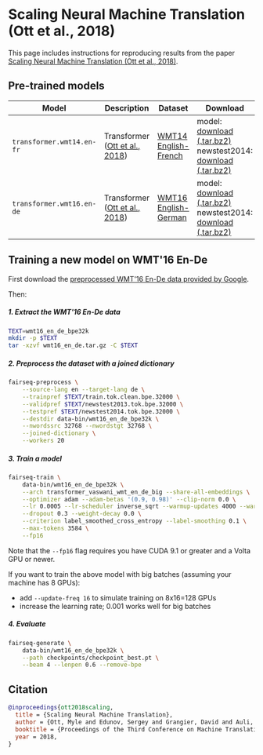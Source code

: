 # Scaling Neural Machine Translation (Ott et al., 2018)

This page includes instructions for reproducing results from the paper [Scaling Neural Machine Translation (Ott et al., 2018)](https://arxiv.org/abs/1806.00187).

## Pre-trained models

Model | Description | Dataset | Download
---|---|---|---
`transformer.wmt14.en-fr` | Transformer <br> ([Ott et al., 2018](https://arxiv.org/abs/1806.00187)) | [WMT14 English-French](http://statmt.org/wmt14/translation-task.html#Download) | model: <br> [download (.tar.bz2)](https://dl.fbaipublicfiles.com/fairseq/models/wmt14.en-fr.joined-dict.transformer.tar.bz2) <br> newstest2014: <br> [download (.tar.bz2)](https://dl.fbaipublicfiles.com/fairseq/data/wmt14.en-fr.joined-dict.newstest2014.tar.bz2)
`transformer.wmt16.en-de` | Transformer <br> ([Ott et al., 2018](https://arxiv.org/abs/1806.00187)) | [WMT16 English-German](https://drive.google.com/uc?export=download&id=0B_bZck-ksdkpM25jRUN2X2UxMm8) | model: <br> [download (.tar.bz2)](https://dl.fbaipublicfiles.com/fairseq/models/wmt16.en-de.joined-dict.transformer.tar.bz2) <br> newstest2014: <br> [download (.tar.bz2)](https://dl.fbaipublicfiles.com/fairseq/data/wmt16.en-de.joined-dict.newstest2014.tar.bz2)

## Training a new model on WMT'16 En-De

First download the [preprocessed WMT'16 En-De data provided by Google](https://drive.google.com/uc?export=download&id=0B_bZck-ksdkpM25jRUN2X2UxMm8).

Then:

##### 1. Extract the WMT'16 En-De data
```bash
TEXT=wmt16_en_de_bpe32k
mkdir -p $TEXT
tar -xzvf wmt16_en_de.tar.gz -C $TEXT
```

##### 2. Preprocess the dataset with a joined dictionary
```bash
fairseq-preprocess \
    --source-lang en --target-lang de \
    --trainpref $TEXT/train.tok.clean.bpe.32000 \
    --validpref $TEXT/newstest2013.tok.bpe.32000 \
    --testpref $TEXT/newstest2014.tok.bpe.32000 \
    --destdir data-bin/wmt16_en_de_bpe32k \
    --nwordssrc 32768 --nwordstgt 32768 \
    --joined-dictionary \
    --workers 20
```

##### 3. Train a model
```bash
fairseq-train \
    data-bin/wmt16_en_de_bpe32k \
    --arch transformer_vaswani_wmt_en_de_big --share-all-embeddings \
    --optimizer adam --adam-betas '(0.9, 0.98)' --clip-norm 0.0 \
    --lr 0.0005 --lr-scheduler inverse_sqrt --warmup-updates 4000 --warmup-init-lr 1e-07 \
    --dropout 0.3 --weight-decay 0.0 \
    --criterion label_smoothed_cross_entropy --label-smoothing 0.1 \
    --max-tokens 3584 \
    --fp16
```

Note that the `--fp16` flag requires you have CUDA 9.1 or greater and a Volta GPU or newer.

If you want to train the above model with big batches (assuming your machine has 8 GPUs):
- add `--update-freq 16` to simulate training on 8x16=128 GPUs
- increase the learning rate; 0.001 works well for big batches

##### 4. Evaluate
```bash
fairseq-generate \
    data-bin/wmt16_en_de_bpe32k \
    --path checkpoints/checkpoint_best.pt \
    --beam 4 --lenpen 0.6 --remove-bpe
```

## Citation

```bibtex
@inproceedings{ott2018scaling,
  title = {Scaling Neural Machine Translation},
  author = {Ott, Myle and Edunov, Sergey and Grangier, David and Auli, Michael},
  booktitle = {Proceedings of the Third Conference on Machine Translation (WMT)},
  year = 2018,
}
```
